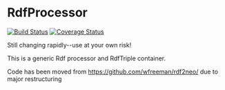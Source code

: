 RdfProcessor
=======
[![Build Status](https://travis-ci.org/elegantcoding/RdfProcessor.svg?branch=master)](https://travis-ci.org/elegantcoding/RdfProcessor)
[![Coverage Status](https://img.shields.io/coveralls/elegantcoding/RdfProcessor.svg)](https://coveralls.io/r/elegantcoding/RdfProcessor?branch=master)

Still changing rapidly--use at your own risk!

This is a generic Rdf processor and RdfTriple container.

Code has been moved from https://github.com/wfreeman/rdf2neo/ due to major restructuring

